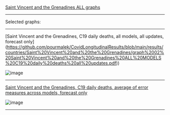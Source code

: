[Saint Vincent and the Grenadines ALL graphs](https://github.com/pourmalek/CovidLongitudinalResults/blob/main/results/countries/Saint%20Vincent%20and%20the%20Grenadines/graph%2000%20Saint%20Vincent%20and%20the%20Grenadines%20ALL%20graphs.pdf)

***

Selected graphs:

***

[Saint Vincent and the Grenadines, C19 daily deaths, all models, all updates, forecast only]
(https://github.com/pourmalek/CovidLongitudinalResults/blob/main/results/countries/Saint%20Vincent%20and%20the%20Grenadines/graph%2002%20Saint%20Vincent%20and%20the%20Grenadines%20ALL%20MODELS%20C19%20daily%20deaths%20all%20updates.pdf))

![image](https://github.com/pourmalek/CovidLongitudinalResults/assets/30849720/f2c710c9-82c1-4b08-86b7-4f4282111876)

***

[Saint Vincent and the Grenadines, C19 daily deaths, average of error measures across models, forecast only](https://github.com/pourmalek/CovidLongitudinalResults/blob/main/results/countries/Saint%20Vincent%20and%20the%20Grenadines/graph%2013b%20Saint%20Vincent%20and%20the%20Grenadines%20ALL%20MODELS%20C19%20daily%20deaths%2C%20error%20measures%20across%20models.pdf)

![image](https://github.com/pourmalek/CovidLongitudinalResults/assets/30849720/c5ecd756-75e9-47eb-94be-f75fc23214b3)

***
